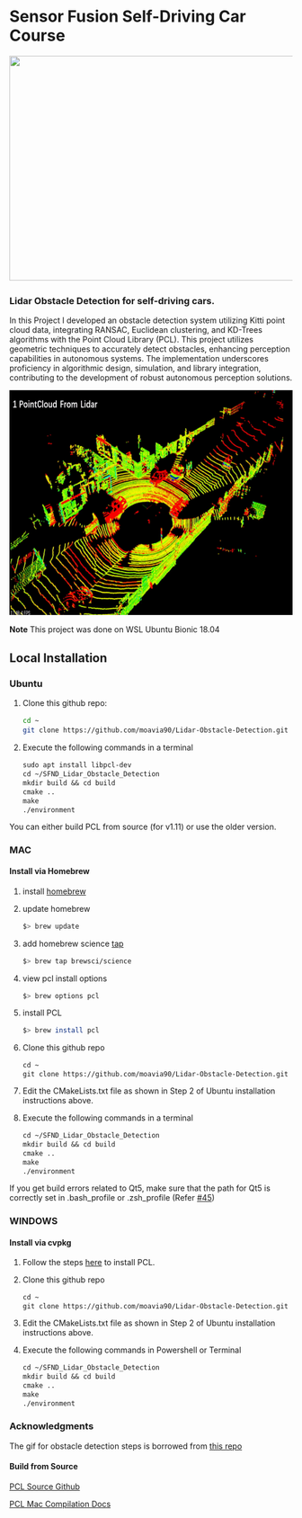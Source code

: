 # Sensor Fusion Self-Driving Car Course

<img src="media/Obstacle_Detection.gif" width="700" height="400" />

### Lidar Obstacle Detection for self-driving cars.

In this Project I developed an obstacle detection system utilizing Kitti point cloud data, 
integrating RANSAC, Euclidean clustering, and KD-Trees algorithms with the Point Cloud Library (PCL). 
This project utilizes geometric techniques to accurately detect obstacles, enhancing perception capabilities
in autonomous systems. The implementation underscores proficiency in algorithmic design, simulation, and 
library integration, contributing to the development of robust autonomous perception solutions.


<img src="media/obstacle_detection_steps.gif" width="700" height="400" />

**Note** This project was done on WSL Ubuntu Bionic 18.04

## Local Installation

### Ubuntu 

1. Clone this github repo:

   ```sh
   cd ~
   git clone https://github.com/moavia90/Lidar-Obstacle-Detection.git
   ```

3. Execute the following commands in a terminal

   ```shell
   sudo apt install libpcl-dev
   cd ~/SFND_Lidar_Obstacle_Detection
   mkdir build && cd build
   cmake ..
   make
   ./environment
   ```


You can either build PCL from source (for v1.11) or use the older version.

### MAC

#### Install via Homebrew
1. install [homebrew](https://brew.sh/)
2. update homebrew 
	```bash
	$> brew update
	```
3. add  homebrew science [tap](https://docs.brew.sh/Taps) 
	```bash
	$> brew tap brewsci/science
	```
4. view pcl install options
	```bash
	$> brew options pcl
	```
5. install PCL 
	```bash
	$> brew install pcl
	```

6. Clone this github repo

   ```shell
   cd ~
   git clone https://github.com/moavia90/Lidar-Obstacle-Detection.git
   ```

7. Edit the CMakeLists.txt file as shown in Step 2 of Ubuntu installation instructions above.

8. Execute the following commands in a terminal

   ```shell
   cd ~/SFND_Lidar_Obstacle_Detection
   mkdir build && cd build
   cmake ..
   make
   ./environment
   ```
If you get build errors related to Qt5, make sure that the path for Qt5 is correctly set in .bash_profile or .zsh_profile (Refer [#45](https://github.com/udacity/SFND_Lidar_Obstacle_Detection/issues/45))

### WINDOWS

#### Install via cvpkg

1. Follow the steps [here](https://pointclouds.org/downloads/) to install PCL.

2. Clone this github repo

   ```shell
   cd ~
   git clone https://github.com/moavia90/Lidar-Obstacle-Detection.git
   ```

3. Edit the CMakeLists.txt file as shown in Step 2 of Ubuntu installation instructions above.

4. Execute the following commands in Powershell or Terminal

   ```shell
   cd ~/SFND_Lidar_Obstacle_Detection
   mkdir build && cd build
   cmake ..
   make
   ./environment
   ```

### Acknowledgments

The gif for obstacle detection steps is borrowed from [this repo](https://github.com/lilyhappily/SFND-P1-Lidar-Obstacle-Detection)

#### Build from Source

[PCL Source Github](https://github.com/PointCloudLibrary/pcl)

[PCL Mac Compilation Docs](https://pcl.readthedocs.io/projects/tutorials/en/latest/compiling_pcl_macosx.html#compiling-pcl-macosx)
